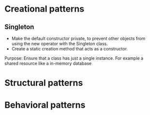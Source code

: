 
# Creational patterns

## Singleton

- Make the default constructor private, to prevent other objects from using the new operator with the Singleton class.
- Create a static creation method that acts as a constructor.

Purpose: Ensure that a class has just a single instance. For example a shared resource like a in-memory database

# Structural patterns


# Behavioral patterns